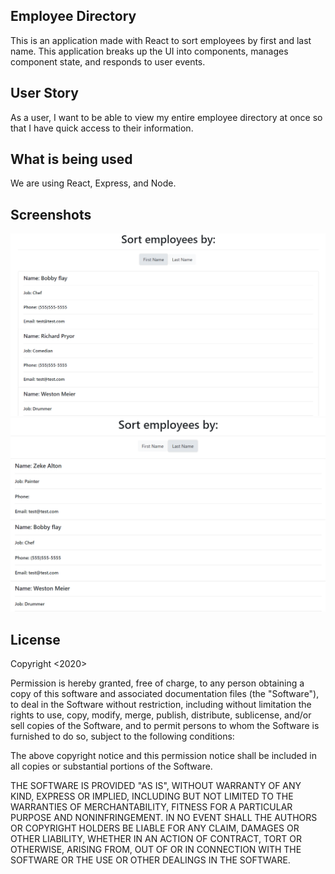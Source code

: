## Employee Directory ##

This is an application made with React to sort employees by first and last name. This application breaks up the UI into components, manages component state, and responds to user events.

## User Story ##

As a user, I want to be able to view my entire employee directory at once so that I have quick access to their information.

## What is being used ##

We are using React, Express, and Node. 


## Screenshots ## 

![firsntame](src/assets/firstname.PNG)
![lastname](src/assets/lastname.PNG)


## License ## 

Copyright <2020>

Permission is hereby granted, free of charge, to any person obtaining a copy of this software and associated documentation files (the "Software"), to deal in the Software without restriction, including without limitation the rights to use, copy, modify, merge, publish, distribute, sublicense, and/or sell copies of the Software, and to permit persons to whom the Software is furnished to do so, subject to the following conditions:

The above copyright notice and this permission notice shall be included in all copies or substantial portions of the Software.

THE SOFTWARE IS PROVIDED "AS IS", WITHOUT WARRANTY OF ANY KIND, EXPRESS OR IMPLIED, INCLUDING BUT NOT LIMITED TO THE WARRANTIES OF MERCHANTABILITY, FITNESS FOR A PARTICULAR PURPOSE AND NONINFRINGEMENT. IN NO EVENT SHALL THE AUTHORS OR COPYRIGHT HOLDERS BE LIABLE FOR ANY CLAIM, DAMAGES OR OTHER LIABILITY, WHETHER IN AN ACTION OF CONTRACT, TORT OR OTHERWISE, ARISING FROM, OUT OF OR IN CONNECTION WITH THE SOFTWARE OR THE USE OR OTHER DEALINGS IN THE SOFTWARE.


